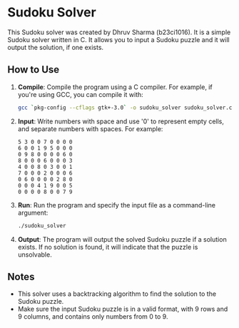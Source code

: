 # Sudoku Solver

This Sudoku solver was created by Dhruv Sharma (b23ci1016). It is a simple Sudoku solver written in C. It allows you to input a Sudoku puzzle and it will output the solution, if one exists.

## How to Use

1. **Compile**: Compile the program using a C compiler. For example, if you're using GCC, you can compile it with:
    ```sh
    gcc `pkg-config --cflags gtk+-3.0` -o sudoku_solver sudoku_solver.c `pkg-config --libs gtk+-3.0`
    ```

2. **Input**: Write numbers with space and use '0' to represent empty cells, and separate numbers with spaces. For example:
    ```text
    5 3 0 0 7 0 0 0 0
    6 0 0 1 9 5 0 0 0
    0 9 8 0 0 0 0 6 0
    8 0 0 0 6 0 0 0 3
    4 0 0 8 0 3 0 0 1
    7 0 0 0 2 0 0 0 6
    0 6 0 0 0 0 2 8 0
    0 0 0 4 1 9 0 0 5
    0 0 0 0 8 0 0 7 9
    ```

3. **Run**: Run the program and specify the input file as a command-line argument:
    ```sh
    ./sudoku_solver
    ```

4. **Output**: The program will output the solved Sudoku puzzle if a solution exists. If no solution is found, it will indicate that the puzzle is unsolvable.

## Notes

- This solver uses a backtracking algorithm to find the solution to the Sudoku puzzle.
- Make sure the input Sudoku puzzle is in a valid format, with 9 rows and 9 columns, and contains only numbers from 0 to 9.

